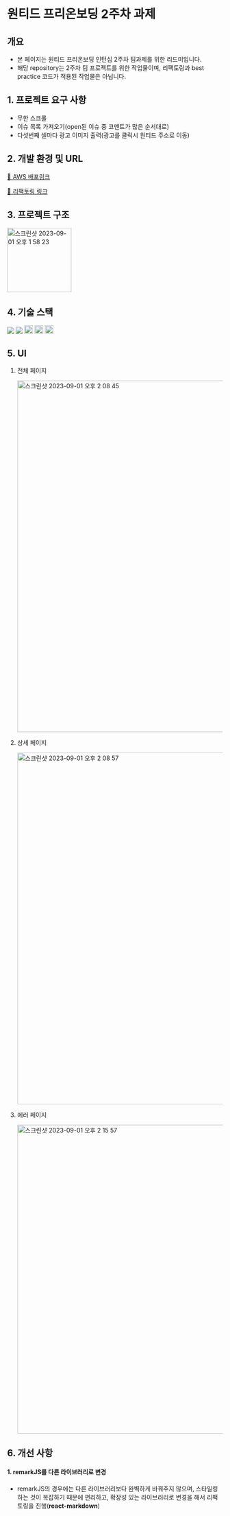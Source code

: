 # 원티드 프리온보딩 2주차 과제

## 개요

- 본 페이지는 원티드 프리온보딩 인턴십 2주차 팀과제를 위한 리드미입니다.
- 해당 repository는 2주차 팀 프로젝트를 위한 작업물이며, 리팩토링과 best practice 코드가 적용된 작업물은 아닙니다.

## 1. 프로젝트 요구 사항

- 무한 스크롤
- 이슈 목록 가져오기(open된 이슈 중 코멘트가 많은 순서대로)
- 다섯번째 셀마다 광고 이미지 출력(광고를 클릭시 원티드 주소로 이동)

## 2. 개발 환경 및 URL

[🔗 AWS 배포링크](http://wanted-aws-self-study.s3-website.ap-northeast-2.amazonaws.com/)

[🔗 리팩토링 링크](https://github.com/wanted-pre-onboarding-16/pre-onboarding-12th-2-16)

## 3. 프로젝트 구조

<img width="150" alt="스크린샷 2023-09-01 오후 1 58 23" src="https://github.com/SeungGukYoo/study/assets/119836116/c065e659-b9d2-4af4-be9c-0f6f56f3fbc0">

## 4. 기술 스택

<img src="https://img.shields.io/badge/JavaScript-F7DF1E?style=flat-square&logo=javascript&logoColor=black"/> <img src="https://img.shields.io/badge/React-61DAFB?style=flat-square&logo=React&logoColor=black"/> <img height=20 src="https://img.shields.io/badge/redux-toolkit-764ABC?style=for-the-badge&logo=redux&logoColor=white"> <img height=20 src="https://img.shields.io/badge/styled-components-DB7093?style=for-the-badge&logo=styledcomponents&logoColor=white"> <img 
 height=20 src="https://img.shields.io/badge/amazonaws-232F3E?style=for-the-badge&logo=amazonaws&logoColor=white">

## 5. UI

1. 전체 페이지
   
   <img width="820" alt="스크린샷 2023-09-01 오후 2 08 45" src="https://github.com/SeungGukYoo/study/assets/119836116/4250d2cc-c4fe-4b69-b18a-4bf5ebd5e5f6">

2. 상세 페이지

   <img width="820" alt="스크린샷 2023-09-01 오후 2 08 57" src="https://github.com/SeungGukYoo/study/assets/119836116/011cbf53-fda0-46d7-bcd5-8366da3100f2">

3. 에러 페이지

   <img width="720" alt="스크린샷 2023-09-01 오후 2 15 57" src="https://github.com/SeungGukYoo/study/assets/119836116/e662f84c-9bf0-4587-a41b-dc1497060a93">

## 6. 개선 사항

#### 1. remarkJS를 다른 라이브러리로 변경

- remarkJS의 경우에는 다른 라이브러리보다 완벽하게 바꿔주지 않으며, 스타일링 하는 것이 복잡하기 때문에 편리하고, 확장성 있는 라이브러리로 변경을 해서 리팩토링을 진행(**react-markdown**)
